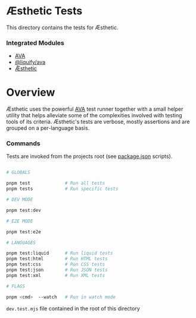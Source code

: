 # Æsthetic Tests

This directory contains the tests for Æsthetic.

### Integrated Modules

- [AVA](https://github.com/avajs/ava)
- [@liquify/ava](https://github.com/panoply/ava)
- [Æsthetic](https://github.com/panoply/esthetic)

# Overview

Æsthetic uses the powerful [AVA](https://github.com/avajs/ava) test runner together with a small helper utility that helps alleviate some of the complexities involved with testing tools of its criteria. Æsthetic's tests are verbose, mostly assertions and are grouped on a per-language basis.

### Commands

Tests are invoked from the projects root (see [package.json](https://github.com/panoply/esthetic/blob/next/package.json) scripts).

```bash

# GLOBALS

pnpm test             # Run all tests
pnpm tests            # Run specific tests

# DEV MODE

pnpm test:dev

# E2E MODE

pnpm test:e2e

# LANGUAGES

pnpm test:liquid      # Run liquid tests
pnpm test:html        # Run HTML tests
pnpm test:css         # Run CSS tests
pnpm test:json        # Run JSON tests
pnpm test:xml         # Run XML tests

# FLAGS

pnpm <cmd>  --watch   # Run in watch mode

```

`dev.test.mjs` file contained in the root of this directory
